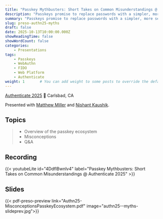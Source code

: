 ```yaml
---
title: "Passkey Mythbusters: Short Takes on Common Misunderstandings @ Authenticate 2025"
description: "Passkeys promise to replace passwords with a simpler, more secure login experience, but myths and confusion still hold many organizations back. This session at Authenticate 2025 tackles some commonly heard questions and misconceptions about passkeys and breaks down the facts in clear, practical terms. You’ll walk away with a solid understanding of what passkeys really solve, what they don’t, and how to approach adoption with confidence."
summary: "Passkeys promise to replace passwords with a simpler, more secure login experience, but myths and confusion still hold many organizations back. This session at Authenticate 2025 tackles some commonly heard questions and misconceptions about passkeys and breaks down the facts in clear, practical terms. You’ll walk away with a solid understanding of what passkeys really solve, what they don’t, and how to approach adoption with confidence."
slug: preso-authn25-myths
draft: false
date: 2025-10-13T10:00:00.000Z
showReadingTime: false
showWordCount: false
categories:
    - Presentations
tags:
    - Passkeys
    - WebAuthn
    - FIDO
    - Web Platform
    - Authenticate
weight: 1       # You can add weight to some posts to override the default sorting (date descending)
---
```


[Authenticate 2025](https://authenticatecon.com/event/authenticate-2025/) 📍 Carlsbad, CA

Presented with [Matthew Miller](https://blog.millerti.me/about/) and [Nishant Kaushik](https://fidoalliance.org/overview/leadership/).

## Topics

> - Overview of the passkey ecosystem
> - Misconceptions
> - Q&A

## Recording

{{< youtubeLite id="4DdflBwnlv4" label="Passkey Mythbusters: Short Takes on Common Misunderstandings @ Authenticate 2025" >}}

## Slides

{{< pdf-preso-preview link="Authn25-MisconceptionsPasskeyEcosystem.pdf" image="authn25--myths-slideprev.jpg">}}
